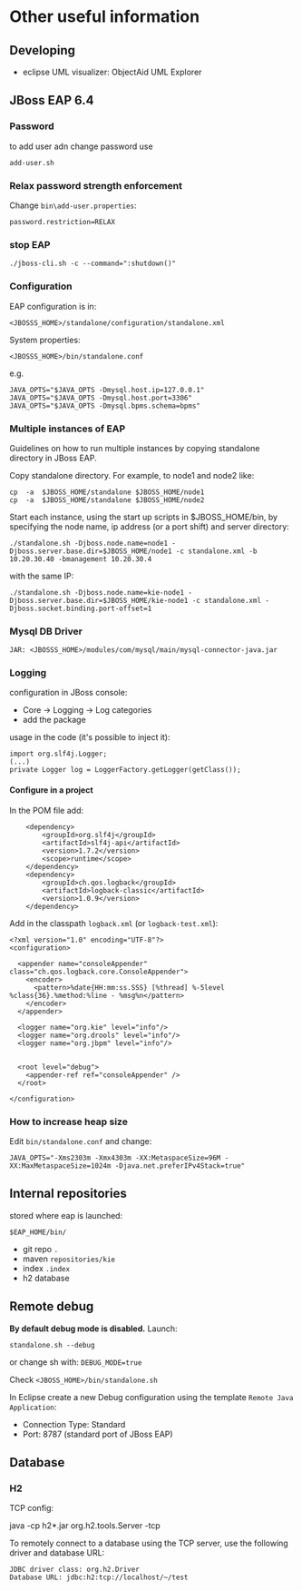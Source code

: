 Other useful information
========================

## Developing

- eclipse UML visualizer: ObjectAid UML Explorer

## JBoss EAP 6.4

### Password
to add user adn change password use

    add-user.sh

### Relax password strength enforcement

Change `bin\add-user.properties`:

    password.restriction=RELAX

### stop EAP

    ./jboss-cli.sh -c --command=":shutdown()"

### Configuration

EAP configuration is in:

    <JBOSSS_HOME>/standalone/configuration/standalone.xml


System properties:

    <JBOSSS_HOME>/bin/standalone.conf

e.g.

    JAVA_OPTS="$JAVA_OPTS -Dmysql.host.ip=127.0.0.1"
    JAVA_OPTS="$JAVA_OPTS -Dmysql.host.port=3306"
    JAVA_OPTS="$JAVA_OPTS -Dmysql.bpms.schema=bpms"

### Multiple instances of EAP

Guidelines on how to run multiple instances by copying standalone directory in JBoss EAP.

Copy standalone directory. For example, to node1 and node2 like:

    cp  -a  $JBOSS_HOME/standalone $JBOSS_HOME/node1
    cp  -a  $JBOSS_HOME/standalone $JBOSS_HOME/node2
    
Start each instance, using the start up scripts in $JBOSS_HOME/bin, by specifying the node name, ip address (or a port shift) and server directory:

    ./standalone.sh -Djboss.node.name=node1 -Djboss.server.base.dir=$JBOSS_HOME/node1 -c standalone.xml -b 10.20.30.40 -bmanagement 10.20.30.4

with the same IP:

    ./standalone.sh -Djboss.node.name=kie-node1 -Djboss.server.base.dir=$JBOSS_HOME/kie-node1 -c standalone.xml -Djboss.socket.binding.port-offset=1


### Mysql DB Driver

    JAR: <JBOSSS_HOME>/modules/com/mysql/main/mysql-connector-java.jar

### Logging

configuration in JBoss console:

- Core -> Logging -> Log categories
- add the package

usage in the code (it's possible to inject it):

    import org.slf4j.Logger;
    (...)
    private Logger log = LoggerFactory.getLogger(getClass());

#### Configure in a project

In the POM file add:

		<dependency>
			<groupId>org.slf4j</groupId>
			<artifactId>slf4j-api</artifactId>
			<version>1.7.2</version>
			<scope>runtime</scope>
		</dependency>
		<dependency>
			<groupId>ch.qos.logback</groupId>
			<artifactId>logback-classic</artifactId>
			<version>1.0.9</version>
		</dependency>

Add in the classpath `logback.xml` (or `logback-test.xml`):

    <?xml version="1.0" encoding="UTF-8"?>
    <configuration>
    
      <appender name="consoleAppender" class="ch.qos.logback.core.ConsoleAppender">
        <encoder>
          <pattern>%date{HH:mm:ss.SSS} [%thread] %-5level %class{36}.%method:%line - %msg%n</pattern>
        </encoder>
      </appender>
    
      <logger name="org.kie" level="info"/>
      <logger name="org.drools" level="info"/>
      <logger name="org.jbpm" level="info"/>
    
    
      <root level="debug">
        <appender-ref ref="consoleAppender" />
      </root>
    
    </configuration>

### How to increase heap size

Edit `bin/standalone.conf` and change:

    JAVA_OPTS="-Xms2303m -Xmx4303m -XX:MetaspaceSize=96M -XX:MaxMetaspaceSize=1024m -Djava.net.preferIPv4Stack=true"


## Internal repositories

stored where eap is launched:

    $EAP_HOME/bin/

- git repo `. `
- maven `repositories/kie`
- index `.index`
- h2 database

## Remote debug
**By default debug mode is disabled.**
Launch:

    standalone.sh --debug

or change sh with: `DEBUG_MODE=true`

Check `<JBOSS_HOME>/bin/standalone.sh`

In Eclipse create a new Debug configuration using the template `Remote Java Application`:

- Connection Type: Standard
- Port: 8787 (standard port of JBoss EAP)

## Database

### H2

TCP config:

java -cp h2*.jar org.h2.tools.Server -tcp

To remotely connect to a database using the TCP server, use the following driver and database URL:

    JDBC driver class: org.h2.Driver
    Database URL: jdbc:h2:tcp://localhost/~/test 
